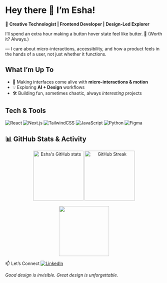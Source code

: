 # Hey there 👋 I’m Esha!  

🌸 **Creative Technologist | Frontend Developer | Design-Led Explorer**  

I’ll spend an extra hour making a button hover state feel like butter. 🧈 (Worth it? Always.)

— I care about micro-interactions, accessibility, and how a product feels in the hands of a user, not just whether it functions.



## What I’m Up To
- 🎨 Making interfaces come alive with **micro-interactions & motion**  
- 💡 Exploring **AI + Design** workflows  
- 🛠️ Building fun, sometimes chaotic, always *interesting* projects  


## Tech & Tools
![React](https://img.shields.io/badge/React-20232A?style=for-the-badge&logo=react&logoColor=61DAFB)
![Next.js](https://img.shields.io/badge/Next.js-000000?style=for-the-badge&logo=nextdotjs&logoColor=white)
![TailwindCSS](https://img.shields.io/badge/Tailwind-06B6D4?style=for-the-badge&logo=tailwindcss&logoColor=white)
![JavaScript](https://img.shields.io/badge/JavaScript-F7E017?style=for-the-badge&logo=javascript&logoColor=000000)
![Python](https://img.shields.io/badge/Python-3776AB?style=for-the-badge&logo=python&logoColor=white)
![Figma](https://img.shields.io/badge/Figma-000000?style=for-the-badge&logo=figma&logoColor=white)



## 📊 GitHub Stats & Activity
<p align="center">
  <img src="https://github-readme-stats.vercel.app/api?username=esha-sha&show_icons=true&theme=radical" alt="Esha's GitHub stats" height="160"/>
  <img src="https://github-readme-streak-stats.herokuapp.com/?user=esha-sha&theme=radical" alt="GitHub Streak" height="160"/>
</p>

<p align="center">
  <img src="https://github-readme-stats.vercel.app/api/top-langs/?username=esha-sha&layout=compact&theme=radical" height="160"/>
</p>
  


📫 Let’s Connect
[![LinkedIn](https://img.shields.io/badge/LinkedIn-0077B5?style=for-the-badge&logo=linkedin&logoColor=white)](www.linkedin.com/in/esha-valunj)  




*Good design is invisible. Great design is unforgettable.*

